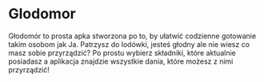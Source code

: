 # Glodomor
Głodomór to prosta apka stworzona po to, by ułatwić codzienne gotowanie takim osobom jak Ja. Patrzysz do lodówki, jesteś głodny ale nie wiesz co masz sobie przyrządzić? Po prostu wybierz składniki, które aktualnie posiadasz a aplikacja znajdzie wszystkie dania, które możesz z nimi przyrządzić!
